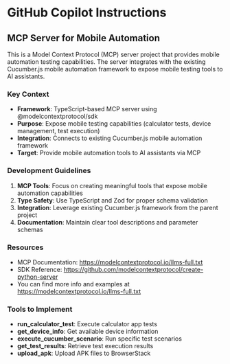 # GitHub Copilot Instructions

<!-- Use this file to provide workspace-specific custom instructions to Copilot. For more details, visit https://code.visualstudio.com/docs/copilot/copilot-customization#_use-a-githubcopilotinstructionsmd-file -->

## MCP Server for Mobile Automation

This is a Model Context Protocol (MCP) server project that provides mobile automation testing capabilities. The server integrates with the existing Cucumber.js mobile automation framework to expose mobile testing tools to AI assistants.

### Key Context

- **Framework**: TypeScript-based MCP server using @modelcontextprotocol/sdk
- **Purpose**: Expose mobile testing capabilities (calculator tests, device management, test execution)
- **Integration**: Connects to existing Cucumber.js mobile automation framework
- **Target**: Provide mobile automation tools to AI assistants via MCP

### Development Guidelines

1. **MCP Tools**: Focus on creating meaningful tools that expose mobile automation capabilities
2. **Type Safety**: Use TypeScript and Zod for proper schema validation
3. **Integration**: Leverage existing Cucumber.js framework from the parent project
4. **Documentation**: Maintain clear tool descriptions and parameter schemas

### Resources

- MCP Documentation: https://modelcontextprotocol.io/llms-full.txt
- SDK Reference: https://github.com/modelcontextprotocol/create-python-server
- You can find more info and examples at https://modelcontextprotocol.io/llms-full.txt

### Tools to Implement

- **run_calculator_test**: Execute calculator app tests
- **get_device_info**: Get available device information
- **execute_cucumber_scenario**: Run specific test scenarios
- **get_test_results**: Retrieve test execution results
- **upload_apk**: Upload APK files to BrowserStack
